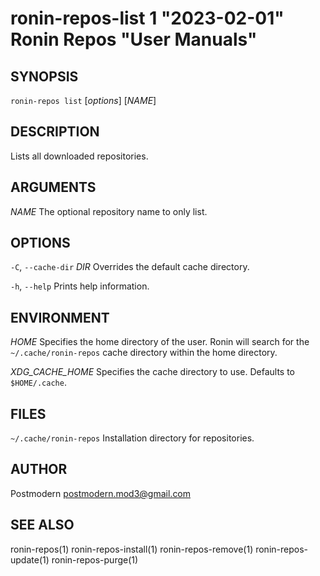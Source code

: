 # ronin-repos-list 1 "2023-02-01" Ronin Repos "User Manuals"

## SYNOPSIS

`ronin-repos list` [*options*] [*NAME*]

## DESCRIPTION

Lists all downloaded repositories.

## ARGUMENTS

*NAME*
  The optional repository name to only list.

## OPTIONS

`-C`, `--cache-dir` *DIR*
  Overrides the default cache directory.

`-h`, `--help`
  Prints help information.

## ENVIRONMENT

*HOME*
	Specifies the home directory of the user. Ronin will search for the
	`~/.cache/ronin-repos` cache directory within the home directory.

*XDG_CACHE_HOME*
  Specifies the cache directory to use. Defaults to `$HOME/.cache`.

## FILES

`~/.cache/ronin-repos`
	Installation directory for repositories.

## AUTHOR

Postmodern <postmodern.mod3@gmail.com>

## SEE ALSO

ronin-repos(1) ronin-repos-install(1) ronin-repos-remove(1) ronin-repos-update(1) ronin-repos-purge(1)

